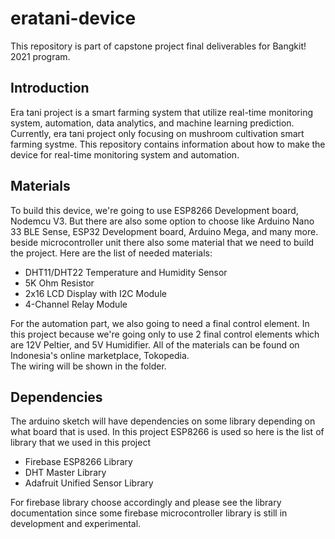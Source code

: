 # eratani-device
This repository is part of capstone project final deliverables for Bangkit! 2021 program.
## Introduction
Era tani project is a smart farming system that utilize real-time monitoring system, automation, data analytics, and machine learning prediction. Currently, era tani project only focusing on mushroom cultivation smart farming systme. This repository contains information about how to make the device for real-time monitoring system and automation.
## Materials
To build this device, we're going to use ESP8266 Development board, Nodemcu V3. But there are also some option to choose like Arduino Nano 33 BLE Sense, ESP32 Development board, Arduino Mega, and many more. beside microcontroller unit there also some material that we need to build the project. Here are the list of needed materials:
* DHT11/DHT22 Temperature and Humidity Sensor
* 5K Ohm Resistor
* 2x16 LCD Display with I2C Module
* 4-Channel Relay Module<br/>
 
For the automation part, we also going to need a final control element. In this project because we're going only to use 2 final control elements which are 12V Peltier, and 5V Humidifier. All of the materials can be found on Indonesia's online marketplace, Tokopedia.  
The wiring will be shown in the folder.
## Dependencies
The arduino sketch will have dependencies on some library depending on what board that is used. In this project ESP8266 is used so here is the list of library that we used in this project  
* Firebase ESP8266 Library
* DHT Master Library
* Adafruit Unified Sensor Library<br/>

For firebase library choose accordingly and please see the library documentation since some firebase microcontroller library is still in development and experimental.
